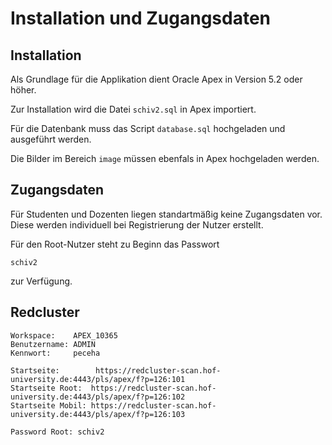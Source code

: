 # Installation und Zugangsdaten

## Installation

Als Grundlage für die Applikation dient Oracle Apex in Version 5.2 oder höher.

Zur Installation wird die Datei `schiv2.sql` in Apex importiert.

Für die Datenbank muss das Script `database.sql` hochgeladen und ausgeführt werden.

Die Bilder im Bereich `image` müssen ebenfals in Apex hochgeladen werden.

## Zugangsdaten

Für Studenten und Dozenten liegen standartmäßig keine Zugangsdaten vor. Diese werden individuell bei
Registrierung der Nutzer erstellt.

Für den Root-Nutzer steht zu Beginn das Passwort

~~~
schiv2
~~~

zur Verfügung.

## Redcluster

~~~
Workspace:    APEX_10365
Benutzername: ADMIN
Kennwort:     peceha

Startseite:        https://redcluster-scan.hof-university.de:4443/pls/apex/f?p=126:101
Startseite Root:  https://redcluster-scan.hof-university.de:4443/pls/apex/f?p=126:102
Startseite Mobil: https://redcluster-scan.hof-university.de:4443/pls/apex/f?p=126:103

Password Root: schiv2
~~~


